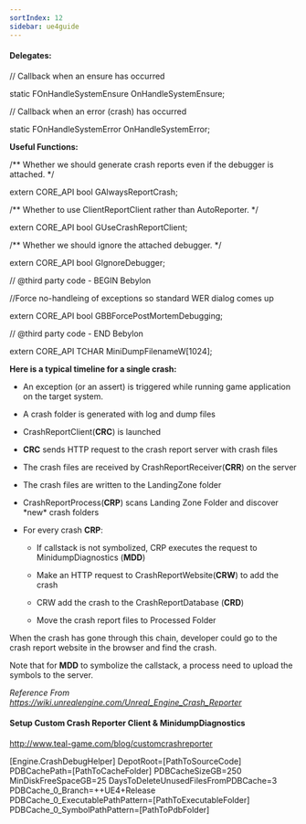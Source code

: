 ```yaml
---
sortIndex: 12
sidebar: ue4guide
---
```


####  Delegates:

// Callback when an ensure has occurred

static FOnHandleSystemEnsure OnHandleSystemEnsure;

// Callback when an error (crash) has occurred

static FOnHandleSystemError OnHandleSystemError;

**Useful Functions:**

/\** Whether we should generate crash reports even if the debugger is attached. */

extern CORE_API bool GAlwaysReportCrash;

/*\* Whether to use ClientReportClient rather than AutoReporter. */

extern CORE_API bool GUseCrashReportClient;

/\*\* Whether we should ignore the attached debugger. \*/

extern CORE_API bool GIgnoreDebugger;

// @third party code - BEGIN Bebylon

//Force no-handleing of exceptions so standard WER dialog comes up

extern CORE_API bool GBBForcePostMortemDebugging;

// @third party code - END Bebylon

extern CORE_API TCHAR MiniDumpFilenameW\[1024];

**Here is a typical timeline for a single crash:**

- An exception (or an assert) is triggered while running game application on the target system.

- A crash folder is generated with log and dump files

- CrashReportClient(**CRC**) is launched

- **CRC** sends HTTP request to the crash report server with crash files

- The crash files are received by CrashReportReceiver(**CRR**) on the server

- The crash files are written to the LandingZone folder

- CrashReportProcess(**CRP**) scans Landing Zone Folder and discover \*new\* crash folders

- For every crash **CRP**:

  - If callstack is not symbolized, CRP executes the request to MinidumpDiagnostics (**MDD**)

  - Make an HTTP request to CrashReportWebsite(**CRW**) to add the crash

  - CRW add the crash to the CrashReportDatabase (**CRD**)

  - Move the crash report files to Processed Folder

When the crash has gone through this chain, developer could go to the crash report website in the browser and find the crash.

Note that for **MDD** to symbolize the callstack, a process need to upload the symbols to the server.

*Reference From <https://wiki.unrealengine.com/Unreal_Engine_Crash_Reporter>*

#### **Setup Custom Crash Reporter Client & MinidumpDiagnostics**

<http://www.teal-game.com/blog/customcrashreporter>

\[Engine.CrashDebugHelper]
DepotRoot=\[PathToSourceCode]
PDBCachePath=\[PathToCacheFolder]
PDBCacheSizeGB=250
MinDiskFreeSpaceGB=25
DaysToDeleteUnusedFilesFromPDBCache=3
PDBCache_0_Branch=++UE4+Release
PDBCache_0_ExecutablePathPattern=\[PathToExecutableFolder]
PDBCache_0_SymbolPathPattern=\[PathToPdbFolder]
